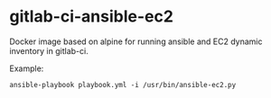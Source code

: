 # gitlab-ci-ansible-ec2

Docker image based on alpine for running ansible and EC2 dynamic inventory in
gitlab-ci.

Example:
```
ansible-playbook playbook.yml -i /usr/bin/ansible-ec2.py
```
